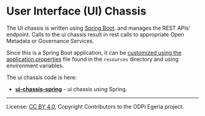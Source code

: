 <!-- SPDX-License-Identifier: CC-BY-4.0 -->
<!-- Copyright Contributors to the ODPi Egeria project. -->
 
# User Interface (UI) Chassis

The UI chassis is written using [Spring Boot](https://spring.io/projects/spring-boot).
and manages the REST APIs' endpoint.  Calls to the ui chassis result in rest calls
to appropriate Open Metadata or Governance Services.

Since this is a Spring Boot application, it can be
[customized using the application.properties](https://docs.spring.io/spring-boot/docs/current/reference/html/common-application-properties.html)
file found in the `resources` directory and using environment variables.

The ui chassis code is here:
* **[ui-chassis-spring](ui-chassis-spring)** - ui chassis using Spring.

----
License: [CC BY 4.0](https://creativecommons.org/licenses/by/4.0/),
Copyright Contributors to the ODPi Egeria project.